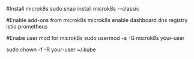 #Install microk8s 
sudo snap install microk8s --classic

#Enable add-ons from microk8s
microk8s enable dashboard dns registry istio prometheus

#Enabe user mod for microk8s
sudo usermod -a -G microk8s your-user

sudo chown -f -R your-user ~/.kube



